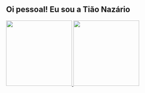 ## Oi pessoal! Eu sou a Tião Nazário
 <div>
  <a href="https://github.com/tiaonazario">
  <img height="180em" src="https://github-readme-stats.vercel.app/api?username=tiaonazario&show_icons=true&theme=dark&include_all_commits=true&count_private=true"/>
  <img height="180em" src="https://github-readme-stats.vercel.app/api/top-langs/?username=tiaonazario&layout=compact&langs_count=16&theme=dark"/>
</div>
